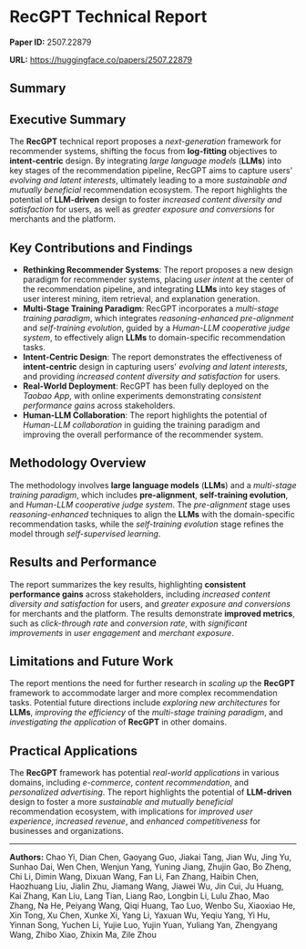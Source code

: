 # RecGPT Technical Report

**Paper ID:** 2507.22879

**URL:** https://huggingface.co/papers/2507.22879

## Summary

## Executive Summary
The **RecGPT** technical report proposes a *next-generation* framework for recommender systems, shifting the focus from **log-fitting** objectives to **intent-centric** design. By integrating *large language models* (**LLMs**) into key stages of the recommendation pipeline, RecGPT aims to capture users' *evolving and latent interests*, ultimately leading to a more *sustainable and mutually beneficial* recommendation ecosystem. The report highlights the potential of **LLM-driven** design to foster *increased content diversity and satisfaction* for users, as well as *greater exposure and conversions* for merchants and the platform.

## Key Contributions and Findings
* **Rethinking Recommender Systems**: The report proposes a new design paradigm for recommender systems, placing *user intent* at the center of the recommendation pipeline, and integrating **LLMs** into key stages of user interest mining, item retrieval, and explanation generation.
* **Multi-Stage Training Paradigm**: RecGPT incorporates a *multi-stage training paradigm*, which integrates *reasoning-enhanced pre-alignment* and *self-training evolution*, guided by a *Human-LLM cooperative judge system*, to effectively align **LLMs** to domain-specific recommendation tasks.
* **Intent-Centric Design**: The report demonstrates the effectiveness of **intent-centric** design in capturing users' *evolving and latent interests*, and providing *increased content diversity and satisfaction* for users.
* **Real-World Deployment**: RecGPT has been fully deployed on the *Taobao App*, with online experiments demonstrating *consistent performance gains* across stakeholders.
* **Human-LLM Collaboration**: The report highlights the potential of *Human-LLM collaboration* in guiding the training paradigm and improving the overall performance of the recommender system.

## Methodology Overview
The methodology involves **large language models** (**LLMs**) and a *multi-stage training paradigm*, which includes **pre-alignment**, **self-training evolution**, and *Human-LLM cooperative judge system*. The *pre-alignment* stage uses *reasoning-enhanced* techniques to align the **LLMs** with the domain-specific recommendation tasks, while the *self-training evolution* stage refines the model through *self-supervised learning*.

## Results and Performance
The report summarizes the key results, highlighting **consistent performance gains** across stakeholders, including *increased content diversity and satisfaction* for users, and *greater exposure and conversions* for merchants and the platform. The results demonstrate **improved metrics**, such as *click-through rate* and *conversion rate*, with *significant improvements* in *user engagement* and *merchant exposure*.

## Limitations and Future Work
The report mentions the need for further research in *scaling up* the **RecGPT** framework to accommodate larger and more complex recommendation tasks. Potential future directions include *exploring new architectures* for **LLMs**, *improving the efficiency* of the *multi-stage training paradigm*, and *investigating the application* of **RecGPT** in other domains.

## Practical Applications
The **RecGPT** framework has potential *real-world applications* in various domains, including *e-commerce*, *content recommendation*, and *personalized advertising*. The report highlights the potential of **LLM-driven** design to foster a more *sustainable and mutually beneficial* recommendation ecosystem, with implications for *improved user experience*, *increased revenue*, and *enhanced competitiveness* for businesses and organizations.

---

**Authors:** Chao Yi, Dian Chen, Gaoyang Guo, Jiakai Tang, Jian Wu, Jing Yu, Sunhao Dai, Wen Chen, Wenjun Yang, Yuning Jiang, Zhujin Gao, Bo Zheng, Chi Li, Dimin Wang, Dixuan Wang, Fan Li, Fan Zhang, Haibin Chen, Haozhuang Liu, Jialin Zhu, Jiamang Wang, Jiawei Wu, Jin Cui, Ju Huang, Kai Zhang, Kan Liu, Lang Tian, Liang Rao, Longbin Li, Lulu Zhao, Mao Zhang, Na He, Peiyang Wang, Qiqi Huang, Tao Luo, Wenbo Su, Xiaoxiao He, Xin Tong, Xu Chen, Xunke Xi, Yang Li, Yaxuan Wu, Yeqiu Yang, Yi Hu, Yinnan Song, Yuchen Li, Yujie Luo, Yujin Yuan, Yuliang Yan, Zhengyang Wang, Zhibo Xiao, Zhixin Ma, Zile Zhou
